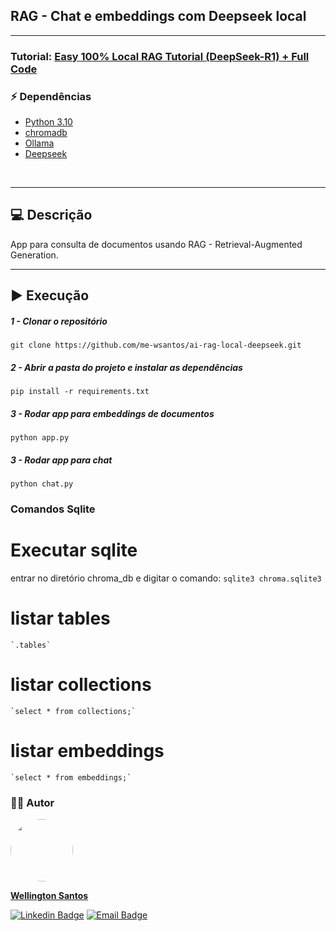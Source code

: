 ## RAG - Chat e embeddings com Deepseek local
<hr>

### Tutorial: [Easy 100% Local RAG Tutorial (DeepSeek-R1) + Full Code](https://www.youtube.com/watch?v=yS_D7kVKDmo&t=414s)

### :zap: Dependências
* [Python 3.10](https://python.org/)
* [chromadb](https://github.com/chroma-core/chroma)
* [Ollama](https://ollama.com/library/deepseek-r1)
* [Deepseek](https://www.deepseek.com/)
<br>
<hr>

## :computer: Descrição
App para consulta de documentos usando RAG - Retrieval-Augmented Generation.
<hr>

## :arrow_forward: Execução

##### 1 - Clonar o repositório
  `git clone https://github.com/me-wsantos/ai-rag-local-deepseek.git`

##### 2 - Abrir a pasta do projeto e instalar as dependências
  `pip install -r requirements.txt`

##### 3 - Rodar app para embeddings de documentos
  `python app.py`
  
##### 3 - Rodar app para chat
  `python chat.py`

### Comandos Sqlite

# Executar sqlite
entrar no diretório chroma_db e digitar o comando:
`sqlite3 chroma.sqlite3`

# listar tables
	`.tables`

# listar collections
	`select * from collections;`

# listar embeddings
	`select * from embeddings;`

### :technologist: Autor
  <a href="https://github.com/me-wsantos">
   <img style="border-radius: 50%;" src="https://avatars.githubusercontent.com/u/179779189?v=4" width="100px;" alt=""/>
   <br />
   <p><b>Wellington Santos</b></sub></a> <a href="https://github.com/me-wsantos" title="GitHub"></a></p>
  
  [![Linkedin Badge](https://img.shields.io/badge/-Wellington--Santos-blue?style=flat-square&logo=Linkedin&logoColor=white&link=https://www.linkedin.com/in/wellington-lima-dos-santos-13343143/)](https://www.linkedin.com/in/-wellington-santos/)
  [![Email Badge](https://img.shields.io/badge/-me@wellington--santos.com-c14438?style=flat-square&logo=Gmail&color=11ab3a&logoColor=white&link=mailto:me@wellington-santos.com)](mailto:me@wellington-santos.com)